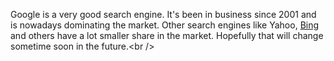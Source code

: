 Google is a very good search engine. It's been in business since 2001
and is nowadays dominating the market. Other search engines like Yahoo,
[Bing](http://www.bing.com) and others have a lot smaller share in the
market. Hopefully that will change sometime soon in the future.\<br /\>
